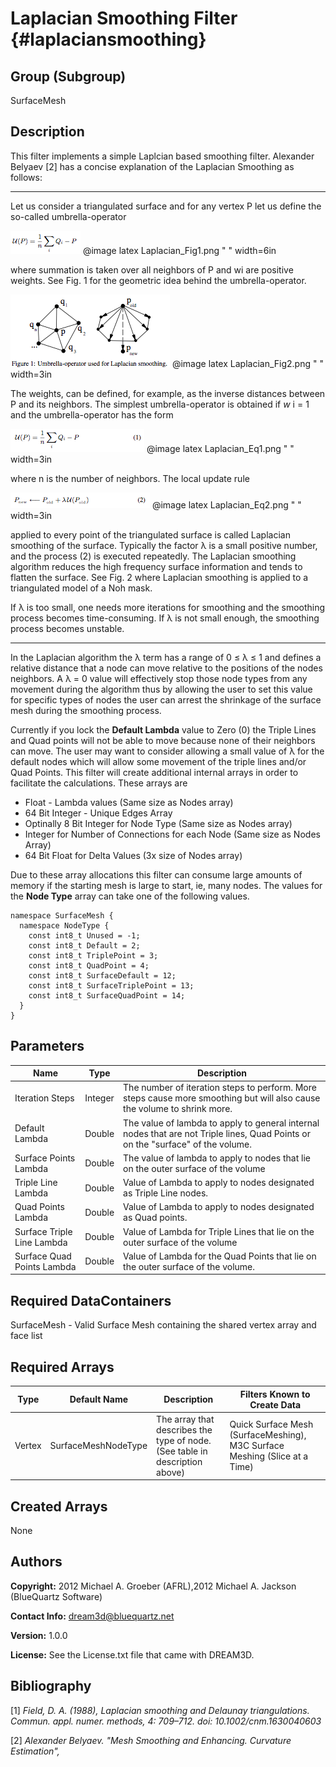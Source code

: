 Laplacian Smoothing Filter {#laplaciansmoothing}
======

## Group (Subgroup) ##
SurfaceMesh

## Description ##
This filter implements a simple Laplcian based smoothing filter. Alexander Belyaev [2] has a concise explanation of the Laplacian Smoothing as follows:

---------------------------

Let us consider a triangulated surface and for any vertex P let us define the so-called umbrella-operator

![Laplacian Smoothing Figure 1](Laplacian_Fig1.png)
@image latex Laplacian_Fig1.png " " width=6in


where summation is taken over all neighbors of P and wi are positive
weights. See Fig. 1 for the geometric idea behind the umbrella-operator.

![](Laplacian_Fig2.png)
@image latex Laplacian_Fig2.png " " width=3in

The weights, can be defined, for example, as the inverse distances between P and its neighbors. The simplest umbrella-operator is obtained if *w* i = 1 and the umbrella-operator has the form

![](Laplacian_Eq1.png)
@image latex Laplacian_Eq1.png " " width=3in

where n is the number of neighbors. The local update rule

![](Laplacian_Eq2.png)
@image latex Laplacian_Eq2.png " " width=3in


applied to every point of the triangulated surface is called Laplacian smoothing of the surface. Typically the factor &lambda; is a small positive number, and the process (2) is executed repeatedly. The Laplacian smoothing algorithm reduces the high frequency surface information and tends to flatten the surface. See Fig. 2 where Laplacian smoothing is applied to a triangulated model of a Noh mask.

   If &lambda; is too small, one needs more iterations for smoothing and the smoothing process becomes time-consuming. If &lambda; is not small enough, the smoothing process becomes unstable. 

---------------------------

 In the Laplacian algorithm the &lambda; term has a range of 0 &le; &lambda; &le; 1 and defines a relative distance that a node can move relative to the positions of the nodes neighbors. A &lambda; = 0 value will effectively stop those node types from any movement during the algorithm thus by allowing the user to set this value for specific types of nodes the user can arrest the shrinkage of the surface mesh during the smoothing process.

Currently if you lock the __Default Lambda__ value to Zero (0) the Triple Lines and Quad points will not be able to move because none of their neighbors can move. The user may want to consider allowing a small value of &lambda; for the default nodes which will allow some movement of the triple lines and/or Quad Points. This filter will create additional internal arrays in order to facilitate the calculations. These arrays are

- Float - Lambda values (Same size as Nodes array)
- 64 Bit Integer - Unique Edges Array
- Optinally 8 Bit Integer for Node Type (Same size as Nodes array)
- Integer for Number of Connections for each Node (Same size as Nodes Array)
- 64 Bit Float for Delta Values (3x size of Nodes array)

Due to these array allocations this filter can consume large amounts of memory if the starting mesh is large to start, ie, many nodes. 
The values for the __Node Type__ array can take one of the following values.

    namespace SurfaceMesh {
      namespace NodeType {
        const int8_t Unused = -1;
        const int8_t Default = 2;
        const int8_t TriplePoint = 3;
        const int8_t QuadPoint = 4;
        const int8_t SurfaceDefault = 12;
        const int8_t SurfaceTriplePoint = 13;
        const int8_t SurfaceQuadPoint = 14;
      }
    }

## Parameters ##

| Name | Type | Description |
|------|------|-------------|
| Iteration Steps | Integer | The number of iteration steps to perform. More steps cause more smoothing but will also cause the volume to shrink more. |
| Default Lambda | Double | The value of lambda to apply to general internal nodes that are not Triple lines, Quad Points or on the "surface" of the volume. |
| Surface Points Lambda | Double | The value of lambda to apply to nodes that lie on the outer surface of the volume |
| Triple Line Lambda | Double | Value of Lambda to apply to nodes designated as Triple Line nodes. |
| Quad Points Lambda | Double | Value of Lambda to apply to nodes designated as Quad points. |
| Surface Triple Line Lambda | Double | Value of Lambda for Triple Lines that lie on the outer surface of the volume |
| Surface Quad Points Lambda | Double | Value of Lambda for the Quad Points that lie on the outer surface of the volume. |

## Required DataContainers ##
SurfaceMesh - Valid Surface Mesh containing the shared vertex array and face list

## Required Arrays ##

| Type | Default Name | Description | Filters Known to Create Data |
|------|--------------|-------------|------------------------------|
| Vertex | SurfaceMeshNodeType | The array that describes the type of node. (See table in description above) | Quick Surface Mesh (SurfaceMeshing), M3C Surface Meshing (Slice at a Time) |

## Created Arrays ##
None

## Authors ##

**Copyright:** 2012 Michael A. Groeber (AFRL),2012 Michael A. Jackson (BlueQuartz Software)

**Contact Info:** dream3d@bluequartz.net

**Version:** 1.0.0

**License:**  See the License.txt file that came with DREAM3D.


## Bibliography ##


[1] _Field, D. A. (1988), Laplacian smoothing and Delaunay triangulations. Commun. appl. numer. methods, 4: 709–712. doi: 10.1002/cnm.1630040603_

[2] _Alexander Belyaev. "Mesh Smoothing and Enhancing. Curvature Estimation",_


